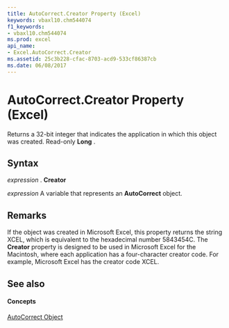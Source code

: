 ```yaml
---
title: AutoCorrect.Creator Property (Excel)
keywords: vbaxl10.chm544074
f1_keywords:
- vbaxl10.chm544074
ms.prod: excel
api_name:
- Excel.AutoCorrect.Creator
ms.assetid: 25c3b228-cfac-8703-acd9-533cf86387cb
ms.date: 06/08/2017
---
```



# AutoCorrect.Creator Property (Excel)

Returns a 32-bit integer that indicates the application in which this object was created. Read-only **Long** .


## Syntax

 _expression_ . **Creator**

 _expression_ A variable that represents an **AutoCorrect** object.


## Remarks

If the object was created in Microsoft Excel, this property returns the string XCEL, which is equivalent to the hexadecimal number 5843454C. The **Creator** property is designed to be used in Microsoft Excel for the Macintosh, where each application has a four-character creator code. For example, Microsoft Excel has the creator code XCEL.


## See also


#### Concepts


[AutoCorrect Object](autocorrect-object-excel.md)

